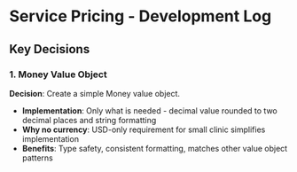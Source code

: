# Service Pricing - Development Log

## Key Decisions

### 1. Money Value Object
**Decision**: Create a simple Money value object.
- **Implementation**: Only what is needed - decimal value rounded to two decimal places and string formatting
- **Why no currency**: USD-only requirement for small clinic simplifies implementation
- **Benefits**: Type safety, consistent formatting, matches other value object patterns